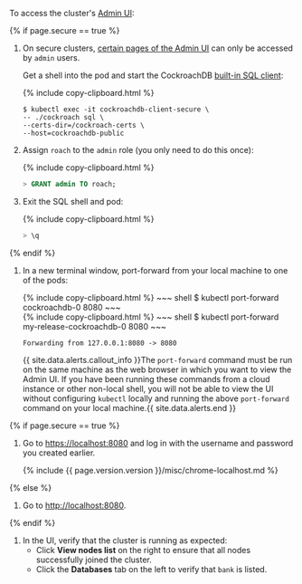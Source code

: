 To access the cluster's [Admin UI](admin-ui-overview.html):

{%  if page.secure == true %}

1. On secure clusters, [certain pages of the Admin UI](admin-ui-overview.html#admin-ui-access) can only be accessed by `admin` users.

    Get a shell into the pod and start the CockroachDB [built-in SQL client](cockroach-sql.html):

    {%  include copy-clipboard.html %}
    ~~~ shell
    $ kubectl exec -it cockroachdb-client-secure \
    -- ./cockroach sql \
    --certs-dir=/cockroach-certs \
    --host=cockroachdb-public
    ~~~

1.  Assign `roach` to the `admin` role (you only need to do this once):

    {%  include copy-clipboard.html %}
    ~~~ sql
    > GRANT admin TO roach;
    ~~~

1. Exit the SQL shell and pod:

    {%  include copy-clipboard.html %}
    ~~~ sql
    > \q
    ~~~
    
{%  endif %}

1. In a new terminal window, port-forward from your local machine to one of the pods:

    <section class="filter-content" markdown="1" data-scope="manual">
    {%  include copy-clipboard.html %}
    ~~~ shell
    $ kubectl port-forward cockroachdb-0 8080
    ~~~
    </section>

    <section class="filter-content" markdown="1" data-scope="helm">
    {%  include copy-clipboard.html %}
    ~~~ shell
    $ kubectl port-forward my-release-cockroachdb-0 8080
    ~~~
    </section>

    ~~~
    Forwarding from 127.0.0.1:8080 -> 8080
    ~~~

    {{ site.data.alerts.callout_info }}The <code>port-forward</code> command must be run on the same machine as the web browser in which you want to view the Admin UI. If you have been running these commands from a cloud instance or other non-local shell, you will not be able to view the UI without configuring <code>kubectl</code> locally and running the above <code>port-forward</code> command on your local machine.{{ site.data.alerts.end }}

{%  if page.secure == true %}

1. Go to <a href="https://localhost:8080/" data-proofer-ignore>https://localhost:8080</a> and log in with the username and password you created earlier.

    {%  include {{  page.version.version  }}/misc/chrome-localhost.md %}

{%  else %}

1. Go to <a href="http://localhost:8080/" data-proofer-ignore>http://localhost:8080</a>.

{%  endif %}

1. In the UI, verify that the cluster is running as expected:
    - Click **View nodes list** on the right to ensure that all nodes successfully joined the cluster.
    - Click the **Databases** tab on the left to verify that `bank` is listed.
